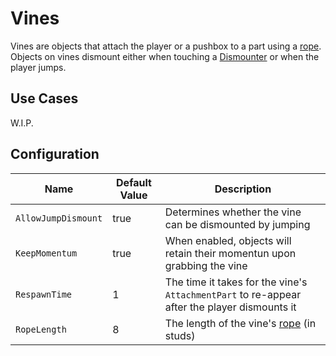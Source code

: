 # Vines

Vines are objects that attach the player or a pushbox to a part using a [rope][RopeConstraint].
Objects on vines dismount either when touching a [Dismounter](dismounters.md) or when the player jumps.

## Use Cases

W.I.P.

## Configuration

| Name | Default Value | Description
|------|---------------|------------
| `AllowJumpDismount` | true | Determines whether the vine can be dismounted by jumping
| `KeepMomentum` | true | When enabled, objects will retain their momentun upon grabbing the vine
| `RespawnTime` | 1 | The time it takes for the vine's `AttachmentPart` to re-appear after the player dismounts it
| `RopeLength` | 8 | The length of the vine's [rope][RopeConstraint] (in studs)

[RopeConstraint]: https://create.roblox.com/docs/reference/engine/classes/RopeConstraint